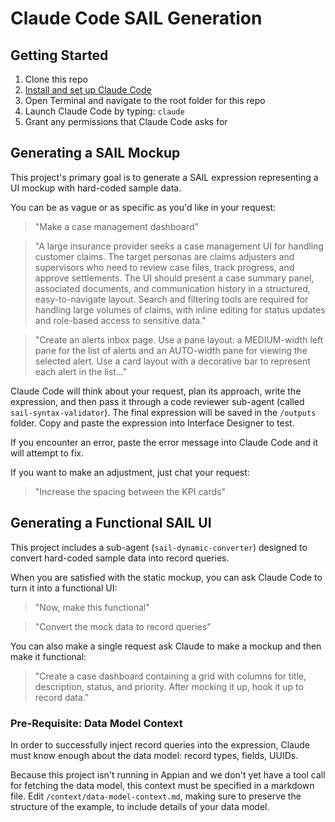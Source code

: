 # Claude Code SAIL Generation

## Getting Started
1. Clone this repo
2. [Install and set up Claude Code](https://docs.claude.com/en/docs/claude-code/setup)
3. Open Terminal and navigate to the root folder for this repo
4. Launch Claude Code by typing: `claude`
5. Grant any permissions that Claude Code asks for

## Generating a SAIL Mockup
This project's primary goal is to generate a SAIL expression representing a UI mockup with hard-coded sample data.

You can be as vague or as specific as you'd like in your request:

> "Make a case management dashboard"

> "A large insurance provider seeks a case management UI for handling customer claims. The target personas are claims adjusters and supervisors who need to review case files, track progress, and approve settlements. The UI should present a case summary panel, associated documents, and communication history in a structured, easy-to-navigate layout. Search and filtering tools are required for handling large volumes of claims, with inline editing for status updates and role-based access to sensitive data."

> "Create an alerts inbox page. Use a pane layout: a MEDIUM-width left pane for the list of alerts and an AUTO-width pane for viewing the selected alert. Use a card layout with a decorative bar to represent each alert in the list..."

Claude Code will think about your request, plan its approach, write the expression, and then pass it through a code reviewer sub-agent (called `sail-syntax-validator`). The final expression will be saved in the `/outputs` folder. Copy and paste the expression into Interface Designer to test.

If you encounter an error, paste the error message into Claude Code and it will attempt to fix.

If you want to make an adjustment, just chat your request:

> "Increase the spacing between the KPI cards"

## Generating a Functional SAIL UI
This project includes a sub-agent (`sail-dynamic-converter`) designed to convert hard-coded sample data into record queries.

When you are satisfied with the static mockup, you can ask Claude Code to turn it into a functional UI:

> "Now, make this functional"

> "Convert the mock data to record queries"

You can also make a single request ask Claude to make a mockup and then make it functional:
> "Create a case dashboard containing a grid with columns for title, description, status, and priority. After mocking it up, hook it up to record data."

### Pre-Requisite: Data Model Context
In order to successfully inject record queries into the expression, Claude must know enough about the data model: record types, fields, UUIDs.

Because this project isn't running in Appian and we don't yet have a tool call for fetching the data model, this context must be specified in a markdown file. Edit `/context/data-model-context.md`, making sure to preserve the structure of the example, to include details of your data model.
